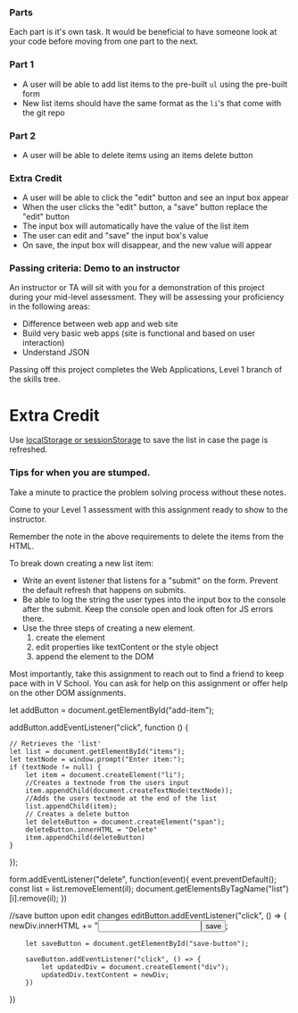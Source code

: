 ### **Parts**

Each part is it's own task. It would be beneficial to have someone look at your code before moving from one part to the next.

### **Part 1**

- A user will be able to add list items to the pre-built `ul` using the pre-built form
- New list items should have the same format as the `li`'s that come with the git repo

### **Part 2**

- A user will be able to delete items using an items delete button

### **Extra Credit**

- A user will be able to click the "edit" button and see an input box appear
- When the user clicks the "edit" button, a "save" button replace the "edit" button
- The input box will automatically have the value of the list item
- The user can edit and "save" the input box's value
- On save, the input box will disappear, and the new value will appear

### **Passing criteria: Demo to an instructor**

An instructor or TA will sit with you for a demonstration of this project during your mid-level assessment. They will be assessing your proficiency in the following areas:

- Difference between web app and web site
- Build very basic web apps (site is functional and based on user interaction)
- Understand JSON

Passing off this project completes the Web Applications, Level 1 branch of the skills tree.

# **Extra Credit**

Use [localStorage or sessionStorage](https://coursework.vschool.io/localstorage-and-sessionstorage/) to save the list in case the page is refreshed.

### **Tips for when you are stumped.**

Take a minute to practice the problem solving process without these notes.

Come to your Level 1 assessment with this assignment ready to show to the instructor.

Remember the note in the above requirements to delete the items from the HTML.

To break down creating a new list item:

- Write an event listener that listens for a "submit" on the form. Prevent the default refresh that happens on submits.
- Be able to log the string the user types into the input box to the console after the submit. Keep the console open and look often for JS errors there.
- Use the three steps of creating a new element.
    1. create the element
    2. edit properties like textContent or the style object
    3. append the element to the DOM

Most importantly, take this assignment to reach out to find a friend to keep pace with in V School. You can ask for help on this assignment or offer help on the other DOM assignments.


let addButton = document.getElementById("add-item");

addButton.addEventListener("click", function () {
    
    // Retrieves the 'list'
    let list = document.getElementById("items");
    let textNode = window.prompt("Enter item:");
    if (textNode != null) {
        let item = document.createElement("li");
        //Creates a textnode from the users input
        item.appendChild(document.createTextNode(textNode));
        //Adds the users textnode at the end of the list
        list.appendChild(item);
        // Creates a delete button 
        let deleteButton = document.createElement("span");
        deleteButton.innerHTML = "Delete"
        item.appendChild(deleteButton)
    }
});

form.addEventListener("delete", function(event){
    event.preventDefault();
        const list = list.removeElement(il);
        document.getElementsByTagName("list")[i].remove(il);
    })


//save button upon edit changes
    editButton.addEventListener("click", () => {
        newDiv.innerHTML += "<input name = 'newInput'/><button id = 'save'>save</button>;
        
        let saveButton = document.getElementById("save-button");

        saveButton.addEventListener("click", () => {
            let updatedDiv = document.createElement("div");
            updatedDiv.textContent = newDiv;
        })
        
})